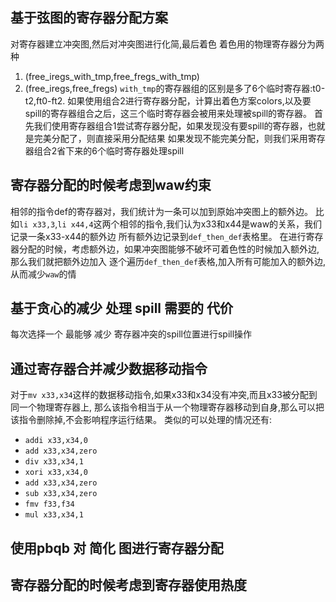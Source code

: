 ## 基于弦图的寄存器分配方案

对寄存器建立冲突图,然后对冲突图进行化简,最后着色
着色用的物理寄存器分为两种
1. (free_iregs_with_tmp,free_fregs_with_tmp)
2. (free_iregs,free_fregs)
`with_tmp`的寄存器组的区别是多了6个临时寄存器:t0-t2,ft0-ft2.
如果使用组合2进行寄存器分配，计算出着色方案colors,以及要spill的寄存器组合之后，这三个临时寄存器会被用来处理被spill的寄存器。
首先我们使用寄存器组合1尝试寄存器分配，如果发现没有要spill的寄存器，也就是完美分配了，则直接采用分配结果
如果发现不能完美分配，则我们采用寄存器组合2省下来的6个临时寄存器处理spill

## 寄存器分配的时候考虑到waw约束

相邻的指令def的寄存器对，我们统计为一条可以加到原始冲突图上的额外边。
比如`li x33,3`,`li x44,4`这两个相邻的指令,我们认为x33和x44是waw的关系，我们记录一条x33-x44的额外边
所有额外边记录到`def_then_def`表格里。
在进行寄存器分配的时候，考虑额外边，如果冲突图能够不破坏可着色性的时候加入额外边,那么我们就把额外边加入
逐个遍历`def_then_def`表格,加入所有可能加入的额外边,从而减少`waw`的情


## 基于贪心的减少 处理 spill 需要的 代价

每次选择一个 最能够 减少 寄存器冲突的spill位置进行spill操作



## 通过寄存器合并减少数据移动指令

对于`mv x33,x34`这样的数据移动指令,如果x33和x34没有冲突,而且x33被分配到同一个物理寄存器上,
那么该指令相当于从一个物理寄存器移动到自身,那么可以把该指令删除掉,不会影响程序运行结果。
类似的可以处理的情况还有:
- `addi x33,x34,0`
- `add x33,x34,zero`
- `div x33,x34,1`
- `xori x33,x34,0`
- `add x33,x34,zero`
- `sub x33,x34,zero`
- `fmv f33,f34`
- `mul x33,x34,1`


## 使用pbqb 对 简化 图进行寄存器分配


## 寄存器分配的时候考虑到寄存器使用热度
